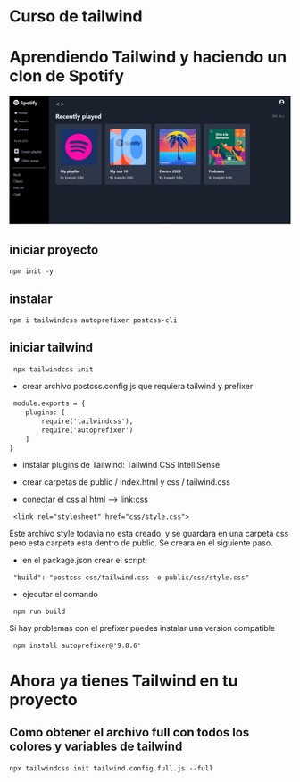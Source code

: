 # Curso de tailwind

# Aprendiendo Tailwind y haciendo un clon de Spotify

![img](https://github.com/solisjoaquin/tailwindcss/blob/main/public/images/spotify.PNG)

## iniciar proyecto

```
npm init -y
```

## instalar 

```
npm i tailwindcss autoprefixer postcss-cli
```

## iniciar tailwind

```
 npx tailwindcss init
```

 * crear archivo postcss.config.js que requiera tailwind y prefixer

```
 module.exports = {
    plugins: [
        require('tailwindcss'),
        require('autoprefixer')
    ]
}
```

 * instalar plugins de Tailwind: Tailwind CSS IntelliSense

 * crear carpetas de public / index.html y css /  tailwind.css

 * conectar el css al html  --> link:css

```
 <link rel="stylesheet" href="css/style.css">
```

 Este archivo style todavia no esta creado, y se guardara en una carpeta css pero esta carpeta esta dentro de public. Se creara en el siguiente paso.

 * en el package.json crear el script: 

```
 "build": "postcss css/tailwind.css -o public/css/style.css"
```


 * ejecutar el comando
 
 ```
  npm run build
```

 Si hay problemas con el prefixer puedes instalar una version compatible 

```
 npm install autoprefixer@'9.8.6' 
```

 # Ahora ya tienes Tailwind en tu proyecto


 ## Como obtener el archivo full con todos los colores y variables de tailwind

 ```
 npx tailwindcss init tailwind.config.full.js --full
```
    

